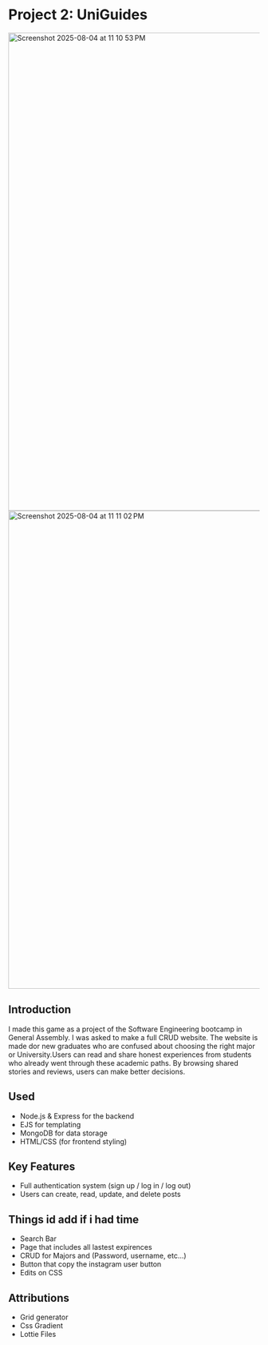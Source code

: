 # Project 2: UniGuides
<img width="1470" height="956" alt="Screenshot 2025-08-04 at 11 10 53 PM" src="https://github.com/user-attachments/assets/c57347fe-deb8-48ba-a26d-5b5e79b7b44e" />
<img width="1470" height="956" alt="Screenshot 2025-08-04 at 11 11 02 PM" src="https://github.com/user-attachments/assets/bb4785fc-baef-4191-8edf-7fe3b546fad2" />


## Introduction
I made this game as a project of the Software Engineering bootcamp in General Assembly. I was asked to make a full CRUD website. The website is made dor new graduates who are confused about choosing the right major or University.Users can read and share honest experiences from students who already went through these academic paths. By browsing shared stories and reviews, users can make better decisions.
## Used
- Node.js & Express for the backend
- EJS for templating
- MongoDB for data storage
- HTML/CSS (for frontend styling)
## Key Features
- Full authentication system (sign up / log in / log out)
- Users can create, read, update, and delete posts
## Things id add if i had time
- Search Bar
- Page that includes all lastest expirences
- CRUD for Majors and (Password, username, etc...)
- Button that copy the instagram user button
- Edits on CSS
## Attributions
- Grid generator
- Css Gradient
- Lottie Files

